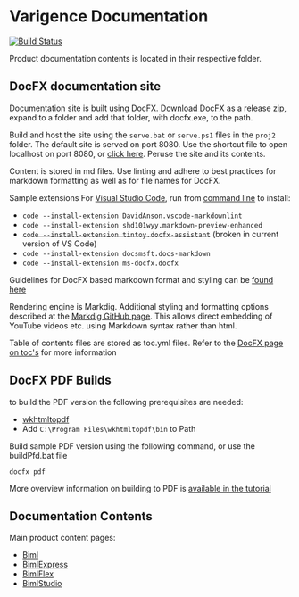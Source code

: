 # Varigence Documentation

[![Build Status](https://varigence.visualstudio.com/Varigence/_apis/build/status/Varigence%20Docs%20Staging)](https://varigence.visualstudio.com/Varigence/_build/latest?definitionId=18)

Product documentation contents is located in their respective folder.

## DocFX documentation site

Documentation site is built using DocFX. [Download DocFX](https://github.com/dotnet/docfx/releases) as a release zip, expand to a folder and add that folder, with docfx.exe, to the path.

Build and host the site using the `serve.bat` or `serve.ps1` files in the `proj2` folder. The default site is served on port 8080. Use the shortcut file to open localhost on port 8080, or [click here](http://localhost:8080). Peruse the site and its contents.

Content is stored in md files. Use linting and adhere to best practices for markdown formatting as well as for file names for DocFX.

Sample extensions For [Visual Studio Code](https://code.visualstudio.com/), run from [command line](https://code.visualstudio.com/docs/editor/command-line) to install:

* `code --install-extension DavidAnson.vscode-markdownlint`
* `code --install-extension shd101wyy.markdown-preview-enhanced`
* ~~`code --install-extension tintoy.docfx-assistant`~~ (broken in current version of VS Code)
* `code --install-extension docsmsft.docs-markdown`
* `code --install-extension ms-docfx.docfx`

Guidelines for DocFX based markdown format and styling can be [found here](http://dotnet.github.io/docfx/spec/docfx_flavored_markdown.html)

Rendering engine is Markdig. Additional styling and formatting options described at the [Markdig GitHub page](https://github.com/lunet-io/markdig). This allows direct embedding of YouTube videos etc. using Markdown syntax rather than html.

Table of contents files are stored as toc.yml files. Refer to the [DocFX page on toc's](https://dotnet.github.io/docfx/tutorial/intro_toc.html) for more information

## DocFX PDF Builds

to build the PDF version the following prerequisites are needed:

* [wkhtmltopdf](https://wkhtmltopdf.org/downloads.html)
* Add `C:\Program Files\wkhtmltopdf\bin` to Path

Build sample PDF version using the following command, or use the buildPfd.bat file

`docfx pdf`

More overview information on building to PDF is [available in the tutorial](https://dotnet.github.io/docfx/tutorial/walkthrough/walkthrough_generate_pdf.html)

## Documentation Contents

Main product content pages:

* [Biml](biml/index.md)
* [BimlExpress](bimlexpress/index.md)
* [BimlFlex](bimlflex/index.md)
* [BimlStudio](bimlstudio/index.md)
